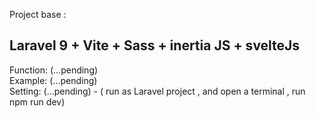 Project base : <h2> Laravel 9 + Vite + Sass +  inertia JS + svelteJs </h2>

Function: (...pending) </br>
Example: (...pending) </br>
Setting: (...pending) - ( run as Laravel project , and open a terminal , run npm run dev) </br>

